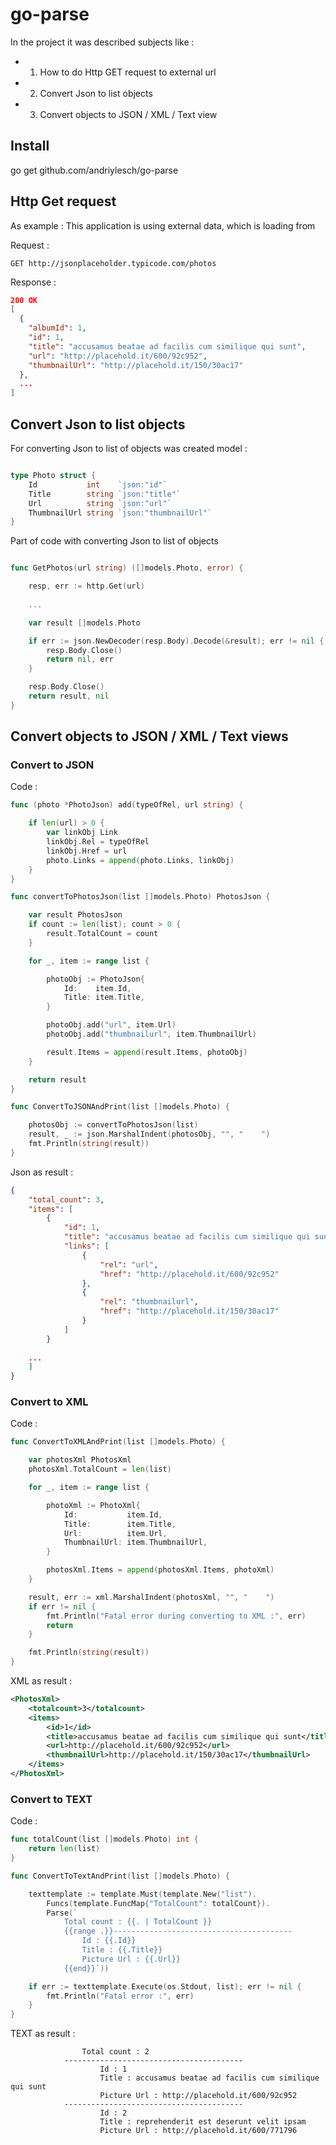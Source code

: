# go-parse

In the project it was described subjects like :

- 1. How to do Http GET request to external url
- 2. Convert Json to list objects
- 3. Convert objects to JSON / XML / Text view 

## Install

 go get github.com/andriylesch/go-parse


## Http Get request

As example : This application is using external data, which is loading from

Request : 
```http
GET http://jsonplaceholder.typicode.com/photos
```

Response :
```json
200 OK
[
  {
    "albumId": 1,
    "id": 1,
    "title": "accusamus beatae ad facilis cum similique qui sunt",
    "url": "http://placehold.it/600/92c952",
    "thumbnailUrl": "http://placehold.it/150/30ac17"
  },
  ...
]

```

## Convert Json to list objects

For converting Json to list of objects was created model : 

```go

type Photo struct {
	Id           int    `json:"id"`
	Title        string `json:"title"`
	Url          string `json:"url"`
	ThumbnailUrl string `json:"thumbnailUrl"`
}

``` 

Part of code with converting Json to list of objects

```go

func GetPhotos(url string) ([]models.Photo, error) {

	resp, err := http.Get(url)
	
	... 

	var result []models.Photo

	if err := json.NewDecoder(resp.Body).Decode(&result); err != nil {
		resp.Body.Close()
		return nil, err
	}

	resp.Body.Close()
	return result, nil
}

```

## Convert objects to JSON / XML / Text views

### Convert to JSON 

Code :
```go
func (photo *PhotoJson) add(typeOfRel, url string) {

	if len(url) > 0 {
		var linkObj Link
		linkObj.Rel = typeOfRel
		linkObj.Href = url
		photo.Links = append(photo.Links, linkObj)
	}
}

func convertToPhotosJson(list []models.Photo) PhotosJson {

	var result PhotosJson
	if count := len(list); count > 0 {
		result.TotalCount = count
	}

	for _, item := range list {

		photoObj := PhotoJson{
			Id:    item.Id,
			Title: item.Title,
		}

		photoObj.add("url", item.Url)
		photoObj.add("thumbnailurl", item.ThumbnailUrl)

		result.Items = append(result.Items, photoObj)
	}

	return result
}

func ConvertToJSONAndPrint(list []models.Photo) {

	photosObj := convertToPhotosJson(list)
	result, _ := json.MarshalIndent(photosObj, "", "    ")
	fmt.Println(string(result))
}
``` 

Json as result :
```json
{
    "total_count": 3,
    "items": [
        {
            "id": 1,
            "title": "accusamus beatae ad facilis cum similique qui sunt",
            "links": [
                {
                    "rel": "url",
                    "href": "http://placehold.it/600/92c952"
                },
                {
                    "rel": "thumbnailurl",
                    "href": "http://placehold.it/150/30ac17"
                }
            ]
        }
	
	... 
    ]
}
``` 

### Convert to XML 

Code :
```go
func ConvertToXMLAndPrint(list []models.Photo) {

	var photosXml PhotosXml
	photosXml.TotalCount = len(list)

	for _, item := range list {

		photoXml := PhotoXml{
			Id:           item.Id,
			Title:        item.Title,
			Url:          item.Url,
			ThumbnailUrl: item.ThumbnailUrl,
		}

		photosXml.Items = append(photosXml.Items, photoXml)
	}

	result, err := xml.MarshalIndent(photosXml, "", "    ")
	if err != nil {
		fmt.Println("Fatal error during converting to XML :", err)
		return
	}

	fmt.Println(string(result))
}
``` 

XML as result :
```xml
<PhotosXml>
    <totalcount>3</totalcount>
    <items>
        <id>1</id>
        <title>accusamus beatae ad facilis cum similique qui sunt</title>
        <url>http://placehold.it/600/92c952</url>
        <thumbnailUrl>http://placehold.it/150/30ac17</thumbnailUrl>
    </items>
</PhotosXml>
``` 

### Convert to TEXT 

Code :
```go
func totalCount(list []models.Photo) int {
	return len(list)
}

func ConvertToTextAndPrint(list []models.Photo) {

	texttemplate := template.Must(template.New("list").
		Funcs(template.FuncMap{"TotalCount": totalCount}).
		Parse(`
	        Total count : {{. | TotalCount }}
            {{range .}}----------------------------------------
	            Id : {{.Id}}
	            Title : {{.Title}}
	            Picture Url : {{.Url}}
            {{end}}`))

	if err := texttemplate.Execute(os.Stdout, list); err != nil {
		fmt.Println("Fatal error :", err)
	}
}
``` 

TEXT as result :
```text
                Total count : 2
            ----------------------------------------
                    Id : 1
                    Title : accusamus beatae ad facilis cum similique qui sunt
                    Picture Url : http://placehold.it/600/92c952
            ----------------------------------------
                    Id : 2
                    Title : reprehenderit est deserunt velit ipsam
                    Picture Url : http://placehold.it/600/771796
``` 
  
